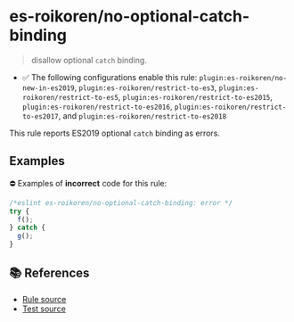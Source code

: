 # es-roikoren/no-optional-catch-binding
> disallow optional `catch` binding.

- ✅ The following configurations enable this rule: `plugin:es-roikoren/no-new-in-es2019`, `plugin:es-roikoren/restrict-to-es3`, `plugin:es-roikoren/restrict-to-es5`, `plugin:es-roikoren/restrict-to-es2015`, `plugin:es-roikoren/restrict-to-es2016`, `plugin:es-roikoren/restrict-to-es2017`, and `plugin:es-roikoren/restrict-to-es2018`

This rule reports ES2019 optional `catch` binding as errors.

## Examples

⛔ Examples of **incorrect** code for this rule:

```js
/*eslint es-roikoren/no-optional-catch-binding: error */
try {
  f();
} catch {
  g();
}
```

## 📚 References

- [Rule source](https://github.com/roikoren755/eslint-plugin-es/blob/v0.0.7/src/rules/no-optional-catch-binding.ts)
- [Test source](https://github.com/roikoren755/eslint-plugin-es/blob/v0.0.7/tests/src/rules/no-optional-catch-binding.ts)
